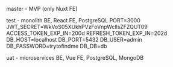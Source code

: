 master - MVP (only Nuxt FE)


test - monolith BE, React FE, PostgreSQL
PORT=3000
JWT_SECRET=WkVoS05XUkhPVzFoVnpWcllsZFZQUT09
ACCESS_TOKEN_EXP_IN=200d
REFRESH_TOKEN_EXP_IN=202d
DB_HOST=localhost
DB_PORT=5432
DB_USER=admin
DB_PASSWORD=trytofindme
DB_DB=db


uat - microservices BE, Vue FE, PostgreSQL, MongoDB
